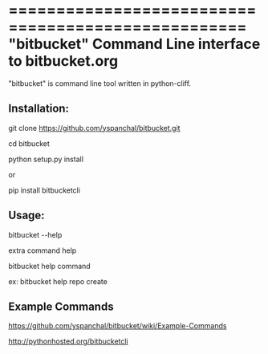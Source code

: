 ===================================================
"bitbucket" Command Line interface to bitbucket.org
===================================================

"bitbucket" is command line tool written in python-cliff.


Installation: 
-------------

git clone https://github.com/yspanchal/bitbucket.git

cd bitbucket 

python setup.py install

or

pip install bitbucketcli


Usage: 
------
bitbucket --help

extra command help

bitbucket help command

ex: bitbucket help repo create
 

Example Commands
----------------

https://github.com/yspanchal/bitbucket/wiki/Example-Commands


http://pythonhosted.org/bitbucketcli
